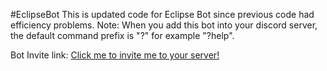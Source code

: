 #EclipseBot
This is updated code for Eclipse Bot since previous code had efficiency problems.
 Note: When you add this bot into your discord server, the default command prefix is "?" for example "?help".
 
Bot Invite link: 
[Click me to invite me to your server!](https://discord.com/api/oauth2/authorize?client_id=1003478249755656273&permissions=8&scope=bot)